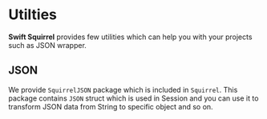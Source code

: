 # Utilties

**Swift Squirrel** provides few utilities which can help you with your projects such as JSON wrapper.

## JSON 
We provide `SquirrelJSON` package which is included in `Squirrel`. This package contains `JSON` struct which is used in Session and you can use it to transform JSON data from String to specific object and so on.
